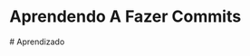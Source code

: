 # Aprendendo A Fazer Commits

<!-- Esse texto é um comentário e não será exibido no arquivo renderizado -->
 
<!-- assim eu consigo fazer documentação -->#   A p r e n d i z a d o  
 